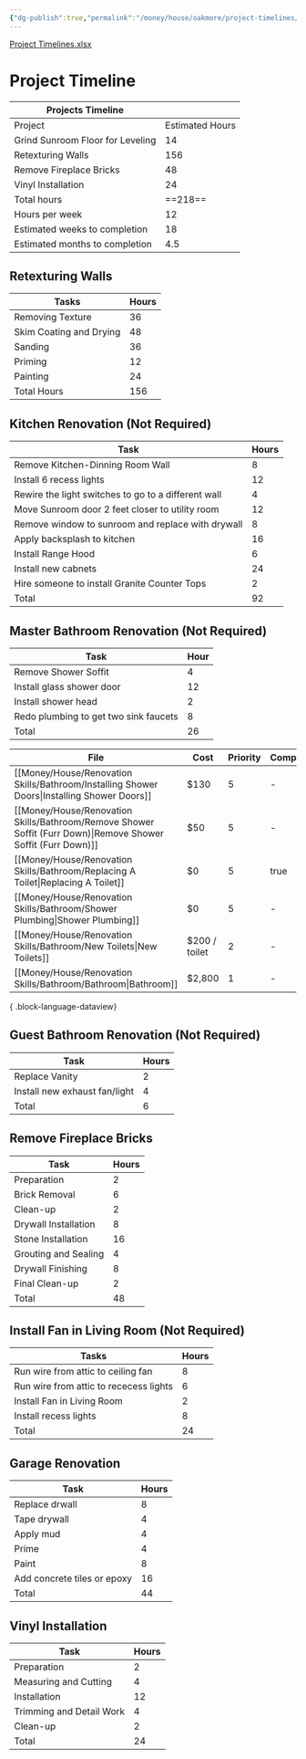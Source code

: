 ```yaml
---
{"dg-publish":true,"permalink":"/money/house/oakmore/project-timelines/","created":"Dec 20, 2023, 11:00 PM"}
---
```



[Project Timelines.xlsx](https://mysite.aa.com/:x:/g/personal/242924_corpaa_aa_com/EQeNqxk1nAZEl_KnXAcRf8gBM1KbNua8-TXHSMP81jstkA?e=aTcmrR)

# Project Timeline

| Projects Timeline                |                 |
|----------------------------------|-----------------|
| Project                          | Estimated Hours |
| Grind Sunroom Floor for Leveling | 14              |
| Retexturing Walls                | 156             |
| Remove Fireplace Bricks          | 48              |
| Vinyl Installation               | 24              |
| Total hours                      | ==218==             |
| Hours per week                   | 12              |
| Estimated weeks to completion    | 18              |
| Estimated months to completion   | 4.5             |

## Retexturing Walls

| Tasks                   | Hours |
|-------------------------|-------|
| Removing Texture        | 36    |
| Skim Coating and Drying | 48    |
| Sanding                 | 36    |
| Priming                 | 12    |
| Painting                | 24    |
| Total Hours             | 156   |

## Kitchen Renovation (Not Required)

| Task                                                | Hours |
|-----------------------------------------------------|-------|
| Remove Kitchen-Dinning Room Wall                    | 8     |
| Install 6 recess lights                             | 12    |
| Rewire the light switches to go to a different wall | 4     |
| Move Sunroom door 2 feet closer to utility room     | 12    |
| Remove window to sunroom and replace with drywall   | 8     |
| Apply backsplash to kitchen                         | 16    |
| Install Range Hood                                  | 6     |
| Install new cabnets                                 | 24    |
| Hire someone to install Granite Counter Tops        | 2     |
| Total                                               | 92    |

## Master Bathroom Renovation (Not Required)

| Task                                  | Hour |
|---------------------------------------|------|
| Remove Shower Soffit                  | 4    |
| Install glass shower door             | 12   |
| Install shower head                   | 2    |
| Redo plumbing to get two sink faucets | 8    |
| Total                                 | 26   |

| File                                                                                                             | Cost          | Priority | Completed |
| ---------------------------------------------------------------------------------------------------------------- | ------------- | -------- | --------- |
| [[Money/House/Renovation Skills/Bathroom/Installing Shower Doors\|Installing Shower Doors]]                   | $130          | 5        | \-        |
| [[Money/House/Renovation Skills/Bathroom/Remove Shower Soffit (Furr Down)\|Remove Shower Soffit (Furr Down)]] | $50           | 5        | \-        |
| [[Money/House/Renovation Skills/Bathroom/Replacing A Toilet\|Replacing A Toilet]]                             | $0            | 5        | true      |
| [[Money/House/Renovation Skills/Bathroom/Shower Plumbing\|Shower Plumbing]]                                   | $0            | 5        | \-        |
| [[Money/House/Renovation Skills/Bathroom/New Toilets\|New Toilets]]                                           | $200 / toilet | 2        | \-        |
| [[Money/House/Renovation Skills/Bathroom/Bathroom\|Bathroom]]                                                 | $2,800        | 1        | \-        |

{ .block-language-dataview}

## Guest Bathroom Renovation (Not Required)

| Task                          | Hours |
|-------------------------------|-------|
| Replace Vanity                | 2     |
| Install new exhaust fan/light | 4     |
| Total                         | 6     |

## Remove Fireplace Bricks

| Task                 | Hours |
|----------------------|-------|
| Preparation          | 2     |
| Brick Removal        | 6     |
| Clean-up             | 2     |
| Drywall Installation | 8     |
| Stone Installation   | 16    |
| Grouting and Sealing | 4     |
| Drywall Finishing    | 8     |
| Final Clean-up       | 2     |
| Total                | 48    |

## Install Fan in Living Room (Not Required)

| Tasks                                  | Hours |
|----------------------------------------|-------|
| Run wire from attic to ceiling fan     | 8     |
| Run wire from attic to rececess lights | 6     |
| Install Fan in Living Room             | 2     |
| Install recess lights                  | 8     |
| Total                                  | 24    |

## Garage Renovation

| Task                        | Hours |
|-----------------------------|-------|
| Replace drwall              | 8     |
| Tape drywall                | 4     |
| Apply mud                   | 4     |
| Prime                       | 4     |
| Paint                       | 8     |
| Add concrete tiles or epoxy | 16    |
| Total                       | 44    |


## Vinyl Installation

 | Task                     | Hours |
|--------------------------|-------|
| Preparation              | 2     |
| Measuring and Cutting    | 4     |
| Installation             | 12    |
| Trimming and Detail Work | 4     |
| Clean-up                 | 2     |
| Total                    | 24    |
